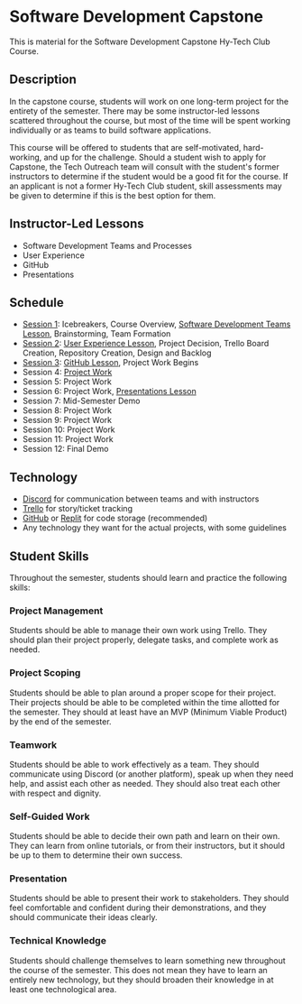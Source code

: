 # Software Development Capstone
This is material for the Software Development Capstone Hy-Tech Club Course.

## Description
In the capstone course, students will work on one long-term project for the entirety of the semester. There may be some instructor-led lessons scattered throughout the course, but most of the time will be spent working individually or as teams to build software applications.
 
This course will be offered to students that are self-motivated, hard-working, and up for the challenge. Should a student wish to apply for Capstone, the Tech Outreach team will consult with the student's former instructors to determine if the student would be a good fit for the course. If an applicant is not a former Hy-Tech Club student, skill assessments may be given to determine if this is the best option for them.

## Instructor-Led Lessons
- Software Development Teams and Processes
- User Experience
- GitHub
- Presentations

## Schedule
- [Session 1](Sessions/Session01.md): Icebreakers, Course Overview, [Software Development Teams Lesson](SoftwareDevTeamsLesson/README.md), Brainstorming, Team Formation
- [Session 2](Sessions/Session02.md): [User Experience Lesson](UserExperienceLesson/README.md), Project Decision, Trello Board Creation, Repository Creation, Design and Backlog
- [Session 3](Sessions/Session03.md): [GitHub Lesson](GitHubLesson/README.md), Project Work Begins
- Session 4: [Project Work](ProjectWork.md)
- Session 5: Project Work
- Session 6: Project Work, [Presentations Lesson](PresentationsLesson/README.md)
- Session 7: Mid-Semester Demo
- Session 8: Project Work
- Session 9: Project Work
- Session 10: Project Work
- Session 11: Project Work
- Session 12: Final Demo

## Technology
- [Discord](https://discord.com/channels/1007371497645543434/1007374016262189158) for communication between teams and with instructors
- [Trello](https://trello.com/) for story/ticket tracking
- [GitHub](https://github.com/) or [Replit](https://replit.com/) for code storage (recommended)
- Any technology they want for the actual projects, with some guidelines

## Student Skills
Throughout the semester, students should learn and practice the following skills:

### Project Management
Students should be able to manage their own work using Trello. They should plan their project properly, delegate tasks, and complete work as needed.

### Project Scoping
Students should be able to plan around a proper scope for their project. Their projects should be able to be completed within the time allotted for the semester. They should at least have an MVP (Minimum Viable Product) by the end of the semester.

### Teamwork
Students should be able to work effectively as a team. They should communicate using Discord (or another platform), speak up when they need help, and assist each other as needed. They should also treat each other with respect and dignity.

### Self-Guided Work
Students should be able to decide their own path and learn on their own. They can learn from online tutorials, or from their instructors, but it should be up to them to determine their own success.

### Presentation
Students should be able to present their work to stakeholders. They should feel comfortable and confident during their demonstrations, and they should communicate their ideas clearly.

### Technical Knowledge
Students should challenge themselves to learn something new throughout the course of the semester. This does not mean they have to learn an entirely new technology, but they should broaden their knowledge in at least one technological area.
